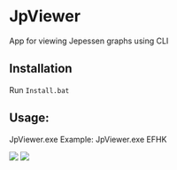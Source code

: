 # JpViewer

App for viewing Jepessen graphs using CLI

## Installation

Run `Install.bat`

## Usage:
JpViewer.exe <ICAO>
Example:
JpViewer.exe EFHK

![](https://a.fsdn.com/con/app/proj/jpviewer/screenshots/Screenshot_2.png/245/183/1)
![](https://a.fsdn.com/con/app/proj/jpviewer/screenshots/Screenshot_3.png/245/183/1)
